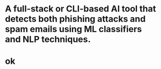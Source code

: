 # A full-stack or CLI-based AI tool that detects both phishing attacks and spam emails using ML classifiers and NLP techniques.
 
# ok
